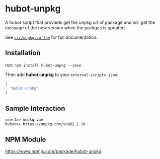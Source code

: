 # hubot-unpkg
A hubot script that provieds get the unpkg url of package and will get the message of the new version when the packges is updated.

See [`src/unpkg.coffee`](src/unpkg.coffee) for full documentation.

## Installation

run:
`npm install hubot-unpkg --save`

Then add **hubot-unpkg** to your `external-scripts.json`:

```json
[
  "hubot-unpkg"
]
```

## Sample Interaction

```
user1>> unpkg vue
hubot>> https://unpkg.com/vue@2.1.10
```

## NPM Module

https://www.npmjs.com/package/hubot-unpkg
